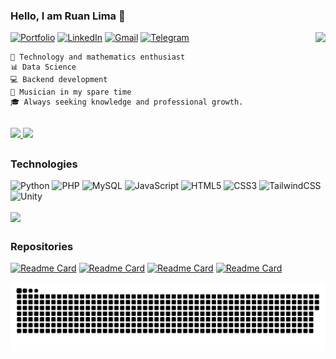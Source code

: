 ### Hello, I am Ruan Lima 👋

[![Portfolio](https://img.shields.io/badge/Portfolio-%23000000.svg?style=for-the-badge&logo=firefox&logoColor=#FF7139)](https://ruanlima.netlify.app)
[![LinkedIn](https://img.shields.io/badge/linkedin-%230077B5.svg?style=for-the-badge&logo=linkedin&logoColor=white)](https://www.linkedin.com/in/ruan-lima-a945a127a/)
[![Gmail](https://img.shields.io/badge/Gmail-D14836?style=for-the-badge&logo=gmail&logoColor=white)](https://mail.google.com/mail/?view=cm&fs=1&to=ruanlimafn@gmail.com)
[![Telegram](https://img.shields.io/badge/Telegram-2CA5E0?style=for-the-badge&logo=telegram&logoColor=white)](https://t.me/ruanllima)
<img align="right" height="200" src="https://cdn.discordapp.com/attachments/790738063500378124/1345053086179393683/download.gif?ex=67c325cd&is=67c1d44d&hm=6425e679e42adcd78bf4c1b71f32320bd00502ad670aeb97d374bab40820bc70&">



    
    🚀 Technology and mathematics enthusiast
    📊 Data Science
    💻 Backend development
    🎹 Musician in my spare time
    🎓 Always seeking knowledge and professional growth.
    


 ##

<div>
  <a href="https://github.com/ruanllima">
    <img height="200" src="https://github-readme-stats.vercel.app/api?username=ruanllima&theme=outrun&include_all_comits=true" />
  </a>
  <a href="https://github.com/ruanllima">
    <img height="200" src="https://github-readme-stats.vercel.app/api/top-langs?username=ruanllima&theme=outrun&layout=compact&langs_count=8&card_width=320" />
  </a>
</div>



 ##

### Technologies
![Python](https://img.shields.io/badge/python-3670A0?style=for-the-badge&logo=python&logoColor=ffdd54)
![PHP](https://img.shields.io/badge/php-%23777BB4.svg?style=for-the-badge&logo=php&logoColor=white)
![MySQL](https://img.shields.io/badge/mysql-4479A1.svg?style=for-the-badge&logo=mysql&logoColor=white)
![JavaScript](https://img.shields.io/badge/javascript-%23323330.svg?style=for-the-badge&logo=javascript&logoColor=%23F7DF1E)
![HTML5](https://img.shields.io/badge/html5-%23E34F26.svg?style=for-the-badge&logo=html5&logoColor=white)
![CSS3](https://img.shields.io/badge/css3-%231572B6.svg?style=for-the-badge&logo=css3&logoColor=white)
![TailwindCSS](https://img.shields.io/badge/tailwindcss-%2338B2AC.svg?style=for-the-badge&logo=tailwind-css&logoColor=white)
![Unity](https://img.shields.io/badge/unity-%23000000.svg?style=for-the-badge&logo=unity&logoColor=white)

<div>
  <a align="center" href="https://github.com/ruanllima">
    <img height=200 align="center" src="https://github-readme-stats.vercel.app/api/wakatime?username=ruanllima&layout=compact&theme=outrun&langs_count=8&card_width=320"/>
  </a>
</div>


 ##

### Repositories
[![Readme Card](https://github-readme-stats.vercel.app/api/pin/?username=ruanllima&repo=portfolio&theme=outrun)](https://github.com/ruanllima/portfolio)
[![Readme Card](https://github-readme-stats.vercel.app/api/pin/?username=ruanllima&repo=eda_commerce_mcz&theme=outrun)](https://github.com/ruanllima/eda_commerce_mcz)
[![Readme Card](https://github-readme-stats.vercel.app/api/pin/?username=ruanllima&repo=ML_SentimentAnalysis&theme=outrun)](https://github.com/ruanllima/ML_SentimentAnalysis)
[![Readme Card](https://github-readme-stats.vercel.app/api/pin/?username=ruanllima&repo=game&theme=outrun)](https://github.com/ruanllima/game)

![Snake animation](https://github.com/ruanllima/ruanllima/blob/output/github-contribution-grid-snake-dark.svg)

